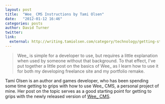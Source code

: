 ```yaml
---
layout: post
title:  "Wee_ CMS Instructions by Tami Olsen"
date:   "2012-01-12 16:46"
categories: posts
author: David Turner
twitter:
link:
  external: http://writing.tamiolsen.com/category/technology/getting-started-with-wee_cms/
---
```

> Wee_ is simple for a developer to use, but requires a little explanation when used by someone without that background. To that effect, I've put together a little post on the basics of Wee_ as I learn how to use it for both my developing freelance site and my portfolio remake.

Tami Olsen is an author and games developer, who has been spending some time getting to grips with how to use Wee_ CMS, a personal project of mine. Her post on the topic serves as a good starting point for getting to grips with the newly released version of [Wee_ CMS][].

[0]: http://writing.tamiolsen.com/category/technology/getting-started-with-wee_cms/
[Wee_ CMS]: https://github.com/DavidTurner